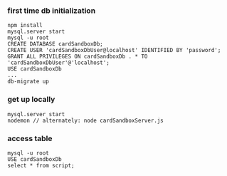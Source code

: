 ### first time db initialization

```
npm install
mysql.server start
mysql -u root
CREATE DATABASE cardSandboxDb;
CREATE USER 'cardSandboxDbUser@localhost' IDENTIFIED BY 'password';
GRANT ALL PRIVILEGES ON cardSandboxDb . * TO 'cardSandboxDbUser'@'localhost';
USE cardSandboxDb
...
db-migrate up
```

### get up locally
```
mysql.server start
nodemon // alternately: node cardSandboxServer.js
```

### access table
```
mysql -u root
USE cardSandboxDb
select * from script;
```